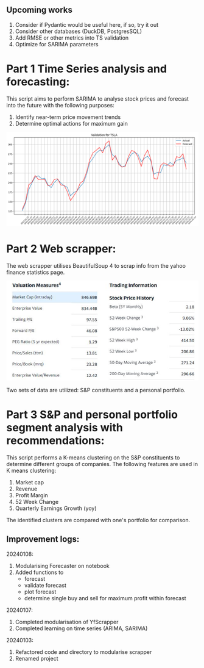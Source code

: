 ## Upcoming works
1. Consider if Pydantic would be useful here, if so, try it out
2. Consider other databases (DuckDB, PostgresSQL)
3. Add RMSE or other metrics into TS validation
4. Optimize for SARIMA parameters

# Part 1 Time Series analysis and forecasting:
This script aims to perform SARIMA to analyse stock prices and forecast into the future with the following purposes:
1. Identify near-term price movement trends
2. Determine optimal actions for maximum gain
<img src="images/validation.png">

# Part 2 Web scrapper:

<p>The web scrapper utilises BeautifulSoup 4 to scrap info from the yahoo finance statistics page.</p>
<a href = "https://finance.yahoo.com/quote/TSLA/key-statistics?p=TSLA"><img src="images/sample.JPG"></a>
<p>Two sets of data are utilized: S&P constituents and a personal portfolio.</p>

# Part 3 S&P and personal portfolio segment analysis with recommendations:

This script performs a K-means clustering on the S&P constituents to determine different groups of companies. 
The following features are used in K means clustering:
1. Market cap
2. Revenue
3. Profit Margin
4. 52 Week Change
5. Quarterly Earnings Growth (yoy)

The identified clusters are compared with one's portfolio for comparison.

## Improvement logs:
20240108:
1. Modularising Forecaster on notebook
2. Added functions to 
    - forecast
    - validate forecast
    - plot forecast
    - determine single buy and sell for maximum profit within forecast

20240107:
1. Completed modularisation of YfScrapper
2. Completed learning on time series (ARIMA, SARIMA)

20240103:
1. Refactored code and directory to modularise scrapper
2. Renamed project



